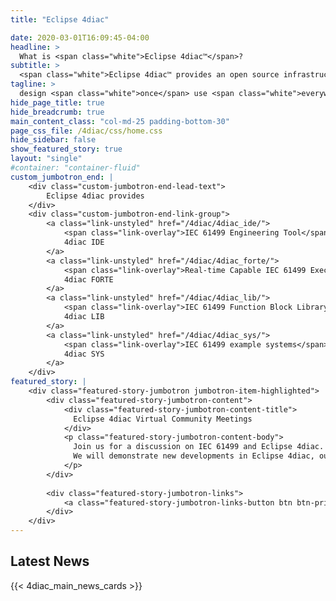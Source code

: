 ```yaml
---
title: "Eclipse 4diac"

date: 2020-03-01T16:09:45-04:00
headline: > 
  What is <span class="white">Eclipse 4diac™</span>?
subtitle: > 
  <span class="white">Eclipse 4diac™ provides an open source infrastructure for <br>distributed industrial process measurement and control systems <br>based on the IEC 61499 standard.</span>
tagline: >
  design <span class="white">once</span> use <span class="white">everywhere</span>
hide_page_title: true
hide_breadcrumb: true
main_content_class: "col-md-25 padding-bottom-30"
page_css_file: /4diac/css/home.css
hide_sidebar: false
show_featured_story: true
layout: "single"
#container: "container-fluid"
custom_jumbotron_end: |
    <div class="custom-jumbotron-end-lead-text">
        Eclipse 4diac provides
    </div>
    <div class="custom-jumbotron-end-link-group">
        <a class="link-unstyled" href="/4diac/4diac_ide/">
            <span class="link-overlay">IEC 61499 Engineering Tool</span>
            4diac IDE
        </a>
        <a class="link-unstyled" href="/4diac/4diac_forte/">
            <span class="link-overlay">Real-time Capable IEC 61499 Execution Environment</span>
            4diac FORTE
        </a>
        <a class="link-unstyled" href="/4diac/4diac_lib/">
            <span class="link-overlay">IEC 61499 Function Block Library</span>
            4diac LIB
        </a>
        <a class="link-unstyled" href="/4diac/4diac_sys/">
            <span class="link-overlay">IEC 61499 example systems</span>
            4diac SYS
        </a>
    </div>
featured_story: |
    <div class="featured-story-jumbotron jumbotron-item-highlighted">
        <div class="featured-story-jumbotron-content">
            <div class="featured-story-jumbotron-content-title">
              Eclipse 4diac Virtual Community Meetings 
            </div>
            <p class="featured-story-jumbotron-content-body">
              Join us for a discussion on IEC 61499 and Eclipse 4diac. We welcome interested participants from all background, whether seasoned developer or interested newcomer. 
              We will demonstrate new developments in Eclipse 4diac, outline our development roadmap, and provide enough room for questions and answers with the project team of Eclipse 4diac.
            </p>
        </div>
    
        <div class="featured-story-jumbotron-links">
            <a class="featured-story-jumbotron-links-button btn btn-primary" href="./events/virt-community/">Learn More</a>
        </div>
    </div>
---
```


 
## Latest News
{{< 4diac_main_news_cards >}}
